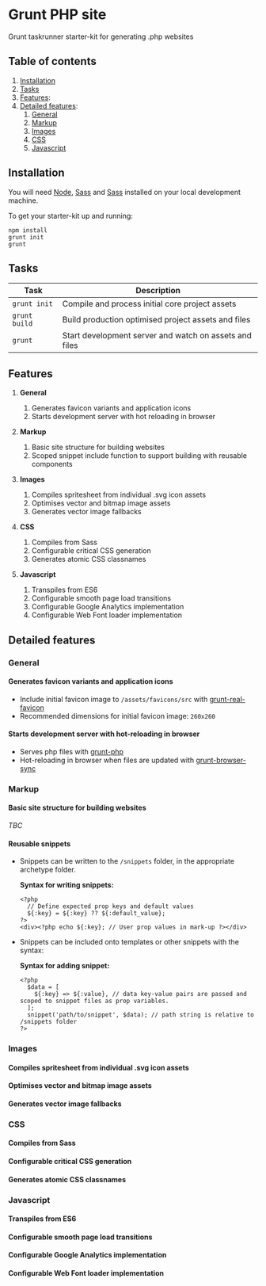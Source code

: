 # Grunt PHP site

Grunt taskrunner starter-kit for generating .php websites

## Table of contents

1. [Installation](#user-content-installation)
2. [Tasks](#user-content-tasks)
3. [Features](#user-content-features):
4. [Detailed features](#user-content-detailed-features):
    1. [General](#user-content-general)
    2. [Markup](#user-content-markup)
    3. [Images](#user-content-media)
    4. [CSS](#user-content-css)
    5. [Javascript](#user-content-javascript)

## Installation
You will need [Node](https://docs.npmjs.com/getting-started/installing-node), [Sass](http://sass-lang.com/install) and [Sass](http://sass-lang.com/install) installed on your local development machine.

To get your starter-kit up and running:

```
npm install
grunt init
grunt
```

## Tasks
| Task               | Description                                            |
| ------------------ | ------------------------------------------------------ |
| ```grunt init```   | Compile and process initial core project assets        |
| ```grunt build```  | Build production optimised project assets and files    |
| ```grunt```        | Start development server and watch on assets and files |

## Features
1. **General**
    1. Generates favicon variants and application icons
    2. Starts development server with hot reloading in browser

2. **Markup**
    1. Basic site structure for building websites
    2. Scoped snippet include function to support building with reusable components

3. **Images**
    1. Compiles spritesheet from individual .svg icon assets
    2. Optimises vector and bitmap image assets
    3. Generates vector image fallbacks

4. **CSS**
    1. Compiles from Sass
    2. Configurable critical CSS generation
    3. Generates atomic CSS classnames

5. **Javascript**
    1. Transpiles from ES6
    2. Configurable smooth page load transitions
    3. Configurable Google Analytics implementation
    4. Configurable Web Font loader implementation

## Detailed features
### General
#### Generates favicon variants and application icons
- Include initial favicon image to ```/assets/favicons/src``` with [grunt-real-favicon](https://github.com/RealFaviconGenerator/grunt-real-favicon)
- Recommended dimensions for initial favicon image: ```260x260```

#### Starts development server with hot-reloading in browser
- Serves php files with [grunt-php](https://github.com/sindresorhus/grunt-php)
- Hot-reloading in browser when files are updated with [grunt-browser-sync](https://github.com/BrowserSync/grunt-browser-sync)

### Markup
#### Basic site structure for building websites
*TBC*

#### Reusable snippets
- Snippets can be written to the ```/snippets``` folder, in the appropriate archetype folder.

    **Syntax for writing snippets:**
    ```
    <?php
      // Define expected prop keys and default values
      ${:key} = ${:key} ?? ${:default_value};
    ?>
    <div><?php echo ${:key}; // User prop values in mark-up ?></div>
    ```

- Snippets can be included onto templates or other snippets with the syntax:

    **Syntax for adding snippet:**
    ```
    <?php
      $data = [
        ${:key} => ${:value}, // data key-value pairs are passed and scoped to snippet files as prop variables.
      ];
      snippet('path/to/snippet', $data); // path string is relative to /snippets folder
    ?>
    ```

### Images
#### Compiles spritesheet from individual .svg icon assets

#### Optimises vector and bitmap image assets

#### Generates vector image fallbacks

### CSS
#### Compiles from Sass

#### Configurable critical CSS generation

#### Generates atomic CSS classnames

### Javascript
#### Transpiles from ES6

#### Configurable smooth page load transitions

#### Configurable Google Analytics implementation

#### Configurable Web Font loader implementation


<!-- # Bob

## Features
### Media
  - #### Icon spritesheet
    Concat and compile individual graphics into a single spritesheet for use.
      ##### Configuration/documentation:
      - Compiling spritesheet: [grunt-svg-sprite](https://github.com/jkphl/grunt-svg-sprite)

  - #### Image optimisation
    Generate vector graphic fallbacks and minify images.
      ##### Configuration/documentation:
      - Generating vector graphic fallbacks: [grunt-svg2png](https://www.npmjs.com/package/grunt-svg2png)
      - Minification: [grunt-contrib-imagemin](https://github.com/gruntjs/grunt-contrib-imagemin)

### CSS
  - #### Sass compilation
    Concat, process (e.g. adding vendor prefixes, .etc) and compiling Sass partials into CSS.
      ##### Configuration/documentation:
      - Concatenating and compiling: [grunt-contrib-sass](https://github.com/gruntjs/grunt-contrib-sass)
      - Processors: [grunt-postcss](https://github.com/nDmitry/grunt-postcss)

  - #### Critical CSS
    Generate critical CSS for rendering 'above the fold' content for individual templates.
      ##### Configuration/documentation:
      - Generating critical CSS: [grunt-criticalcss](https://github.com/filamentgroup/grunt-criticalcss)

  - #### Functional classes with modular structure
    Generate property-based functional classes for rapid development, while setting modular structure for extension.
      ##### Configuration/documentation:
      - Functional classes: [Scoop](https://github.com/makingmerry/tool_scoop)

### JS
  - #### Transpile, concat and compile
    Transpile ES6 code to ES5 code, concatenate required modules and minify for production.
      ##### Configuration/documentation:
      - Transpiling ES6 code: [grunt-babel](https://github.com/babel/grunt-babel)
      - Concatenation: [grunt-contrib-concat](https://github.com/gruntjs/grunt-contrib-concat)
      - Minification: [grunt-contrib-uglify](https://github.com/gruntjs/grunt-contrib-uglify)

  - #### Linting
    Enforce JS development standards, following the [Airbnb Styleguides](https://github.com/airbnb/javascript).
      ##### Configuration/documentation:
      - Linter: [grunt-eslint](https://github.com/sindresorhus/grunt-eslint)
      - Styleguide: [Airbnb JavaScript Style Guide](https://github.com/airbnb/javascript)

  - #### Smooth page transitions
    Simulate Single Page Application (SPA) style transitions when moving around pages.
      ##### Configuration/documentation:
      - Ajax transition library: [Barba.js](http://barbajs.org/)

### Integrated services/applications
  - #### Built-in PHP web server
    Runs a built-in server to assist in developing PHP projects or running tests.
      ##### Configuration/documentation:
      - Module: [grunt-php](https://github.com/sindresorhus/grunt-php)

  - #### Watching and live reloading of browsers
    Run tasks and reload browsers when files are updated.
      ##### Configuration/documentation:
      - Watcher: [grunt-contrib-watch](https://github.com/gruntjs/grunt-contrib-watch)
      - Browser sync: [grunt-browser-sync](https://github.com/BrowserSync/grunt-browser-sync)

  - #### Analytics tracking
    Setup preferred analytics' (Google Analytics) tracking code.
      ##### Configuration/documentation:
      - Async implementation: [Google Analytics fundamentals](https://developers.google.com/analytics/devguides/collection/analyticsjs/)
      - SPA tracking: [Google Analytics SPA tracking](https://developers.google.com/analytics/devguides/collection/analyticsjs/single-page-applications)

  - #### Favicon generation
    Generate and install a multi-platform favicon.
      ##### Configuration/documentation:
      - Generator: [Real Favicon Generator](https://realfavicongenerator.net)

  - #### Asynchronous web font loading
    Asynchronously add web fonts with most popular web font providers.
      ##### Configuration/documentation:
      - Loader: [Web Font Loader](https://github.com/typekit/webfontloader)

---

## Resources
*Coming soon* -->


